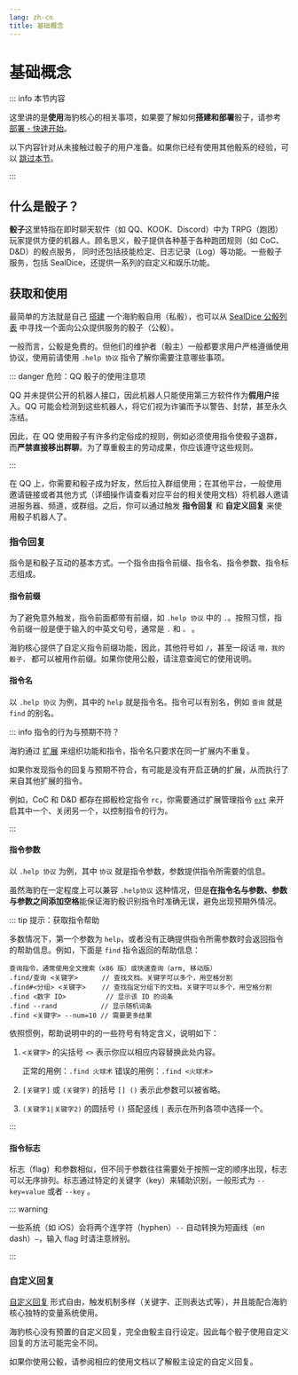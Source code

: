 ```yaml
---
lang: zh-cn
title: 基础概念
---
```


# 基础概念

::: info 本节内容

这里讲的是**使用**海豹核心的相关事项，如果要了解如何**搭建和部署**骰子，请参考 [部署 - 快速开始](../deploy/quick-start.md)。

以下内容针对从未接触过骰子的用户准备。如果你已经有使用其他骰系的经验，可以 [跳过本节](./quick-start.md)。

:::

## 什么是骰子？

**骰子**这里特指在即时聊天软件（如 QQ、KOOK、Discord）中为 TRPG（跑团）玩家提供方便的机器人。顾名思义，骰子提供各种基于各种跑团规则（如 CoC、D&D）的骰点服务，
同时还包括技能检定、日志记录（Log）等功能。一些骰子服务，包括 SealDice，还提供一系列的自定义和娱乐功能。

## 获取和使用

最简单的方法就是自己 [搭建](../deploy/quick-start.md) 一个海豹骰自用（私骰），也可以从 [SealDice 公骰列表](https://docs.qq.com/sheet/DQ0pQQlBPcVFmTkhO) 中寻找一个面向公众提供服务的骰子（公骰）。

一般而言，公骰是免费的。但他们的维护者（骰主）一般都要求用户严格遵循使用协议，使用前请使用 `.help 协议` 指令了解你需要注意哪些事项。

::: danger 危险：QQ 骰子的使用注意项

QQ 并未提供公开的机器人接口，因此机器人只能使用第三方软件作为**假用户**接入。QQ 可能会检测到这些机器人，将它们视为诈骗而予以警告、封禁，甚至永久冻结。

因此，在 QQ 使用骰子有许多约定俗成的规则，例如必须使用指令使骰子退群，而**严禁直接移出群聊**。为了尊重骰主的劳动成果，你应该遵守这些规则。

:::

在 QQ 上，你需要和骰子成为好友，然后拉入群组使用；在其他平台，一般使用邀请链接或者其他方式（详细操作请查看对应平台的相关使用文档）将机器人邀请进服务器、频道，或群组。之后，你可以通过触发 **指令回复** 和 **自定义回复** 来使用骰子机器人了。

### 指令回复

指令是和骰子互动的基本方式。一个指令由指令前缀、指令名、指令参数、指令标志组成。

#### 指令前缀

为了避免意外触发，指令前面都带有前缀，如 `.help 协议` 中的 `.`。按照习惯，指令前缀一般是便于输入的中英文句号，通常是 `.` 和 `。` 。

海豹核心提供了自定义指令前缀功能，因此，其他符号如 `/`，甚至一段话 `哦，我的骰子，` 都可以被用作前缀。如果你使用公骰，请注意查阅它的使用说明。

#### 指令名

以 `.help 协议` 为例，其中的 `help` 就是指令名。指令可以有别名，例如 `查询` 就是 `find` 的别名。

::: info 指令的行为与预期不符？

海豹通过 [扩展](../advanced/introduce.md) 来组织功能和指令，指令名只要求在同一扩展内不重复。

如果你发现指令的回复与预期不符合，有可能是没有开启正确的扩展，从而执行了来自其他扩展的指令。

例如，CoC 和 D&D 都存在掷骰检定指令 `rc`，你需要通过扩展管理指令 [`ext`](./core.md) 来开启其中一个、关闭另一个，以控制指令的行为。

:::

#### 指令参数

以 `.help 协议` 为例，其中 `协议` 就是指令参数，参数提供指令所需要的信息。

虽然海豹在一定程度上可以兼容 `.help协议` 这种情况，但是**在指令名与参数、参数与参数之间添加空格**能保证海豹骰识别指令时准确无误，避免出现预期外情况。

::: tip 提示：获取指令帮助

多数情况下，第一个参数为 `help`，或者没有正确提供指令所需参数时会返回指令的帮助信息。例如，下面是 `find` 指令返回的帮助信息：

```text
查询指令，通常使用全文搜索（x86 版）或快速查询（arm, 移动版）
.find/查询 <关键字>      // 查找文档。关键字可以多个，用空格分割
.find#<分组> <关键字>    // 查找指定分组下的文档。关键字可以多个，用空格分割
.find <数字 ID>          // 显示该 ID 的词条
.find --rand           // 显示随机词条
.find <关键字> --num=10 // 需要更多结果
```

依照惯例，帮助说明中的的一些符号有特定含义，说明如下：

1. `<关键字>` 的尖括号 `<>` 表示你应以相应内容替换此处内容。

    正常的用例：`.find 火球术`
    错误的用例：`.find <火球术>`

2. `[关键字]` 或 `(关键字)` 的括号 `[] ()` 表示此参数可以被省略。
3. `(关键字1|关键字2)` 的圆括号 `()` 搭配竖线 `|` 表示在所列各项中选择一个。

:::

#### 指令标志

标志（flag）和参数相似，但不同于参数往往需要处于按照一定的顺序出现，标志可以无序排列。标志通过特定的关键字（key）来辅助识别，一般形式为 `--key=value` 或者 `--key` 。

::: warning

一些系统（如 iOS）会将两个连字符（hyphen）`--` 自动转换为短画线（en dash）`–`，输入 flag 时请注意辨别。

:::

### 自定义回复

[自定义回复](deck_and_reply.md) 形式自由，触发机制多样（关键字、正则表达式等），并且能配合海豹核心独特的变量系统使用。

海豹核心没有预置的自定义回复，完全由骰主自行设定。因此每个骰子使用自定义回复的方法可能完全不同。

如果你使用公骰，请参阅相应的使用文档以了解骰主设定的自定义回复。
